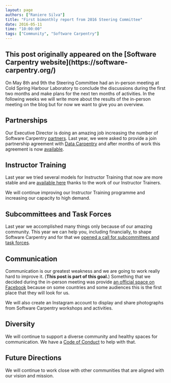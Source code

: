 ```yaml
---
layout: page
authors: ["Raniere Silva"]
title: "First bimonthly report from 2016 Steering Committee"
date: 2016-05-11
time: "10:00:00"
tags: ["Community", "Software Carpentry"]
---
```


<h2>This post originally appeared on the [Software Carpentry website](https://software-carpentry.org/)</h2>
On May 8th and 9th the Steering Committee had an in-person meeting at Cold
Spring Harbour Laboratory to conclude the discussions during the first
two months and make plans for the next ten months of activities.
In the following weeks we will write more about the results of the in-person
meeting on the blog but for now we want to give you an overview.

## Partnerships

Our Executive Director is doing an amazing job increasing the number of Software
Carpentry [partners](http://software-carpentry.org/scf/partners/). Last year,
we were asked to provide a join partnership agreement with [Data
Carpentry](http://datacarpentry.org/)
and after months of work this agreement is now
[available](http://software-carpentry.org/scf/join/).

## Instructor Training

Last year we tried several models for Instructor Training
that now are more stable and are [available here]({{site.training_url}})
thanks to the work of our Instructor Trainers.

We will continue improving our Instructor Training programme
and increasing our capacity to high demand.

## Subcommittees and Task Forces

Last year we accomplished many things only because of our amazing community.
This year we can help you, including financially, to shape Software Carpentry and for that we [opened a
call for subcommittees and task
forces](http://software-carpentry.org/blog/2016/04/subcommittes-taskforces.html).

## Communication

Communication is our greatest weakness and we are going to work really hard to
improve it. (**This post is part of this goal.**) Something that we decided
during the in-person meeting was provide [an official space on
Facebook](https://www.facebook.com/groups/17942228448/) because on some
countries and some audiences this is the first place that they will look for us.

We will also create an Instagram account to display and share photographs from
Software Carpentry workshops and activities.

## Diversity

We will continue to support a diverse community and healthy spaces for
communication. We have a [Code of
Conduct](http://software-carpentry.org/conduct) to help with that.

## Future Directions

We will continue to work close with other communities that are aligned with our
vision and mission.

